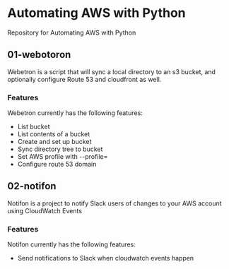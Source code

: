 # Automating AWS with Python
Repository for Automating AWS with Python

## 01-webotoron

Webetron is a script that will sync a local directory to an s3 bucket, and optionally configure Route 53 and
cloudfront as well.

### Features

Webetron currently has the following features:

- List bucket
- List contents of a bucket
- Create and set up bucket
- Sync directory tree to bucket
- Set AWS profile with --profile=<profileName>
- Configure route 53 domain

## 02-notifon

Notifon is a project to notify Slack users of changes to your AWS account using CloudWatch Events

### Features
Notifon currently has the following features:

- Send notifications to Slack when cloudwatch events happen
